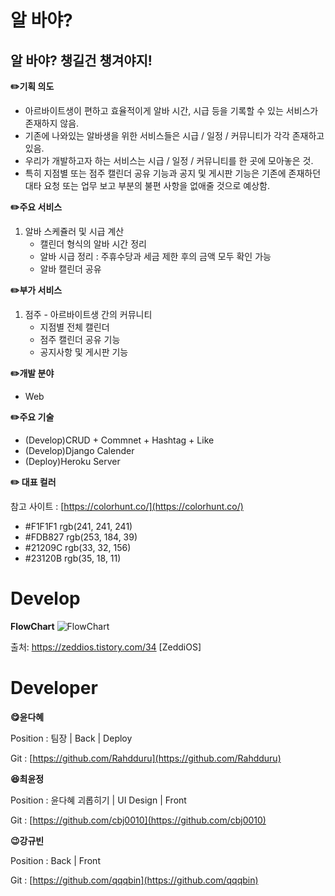 # 알 바야?

## 알 바야? 챙길건 챙겨야지!

**✏️기획 의도**

- 아르바이트생이 편하고 효율적이게 알바 시간, 시급 등을 기록할 수 있는 서비스가 존재하지 않음.
- 기존에 나와있는 알바생을 위한 서비스들은 시급 / 일정 / 커뮤니티가 각각 존재하고 있음.
- 우리가 개발하고자 하는 서비스는 시급 / 일정 / 커뮤니티를 한 곳에 모아놓은 것.
- 특히 지점별 또는 점주 캘린더 공유 기능과 공지 및 게시판 기능은 기존에 존재하던 대타 요청 또는 업무 보고 부분의 불편 사항을 없애줄 것으로 예상함.

**✏️주요 서비스**
1. 알바 스케쥴러 및 시급 계산
    - 캘린더 형식의 알바 시간 정리
    - 알바 시급 정리 : 주휴수당과 세금 제한 후의 금액 모두 확인 가능
    - 알바 캘린더 공유

**✏️부가 서비스**

1. 점주 - 아르바이트생 간의 커뮤니티 
    - 지점별 전체 캘린더
    - 점주 캘린더 공유 기능
    - 공지사항 및 게시판 기능

**✏️개발 분야**

- Web

**✏️주요 기술**

- (Develop)CRUD + Commnet + Hashtag + Like
- (Develop)Django Calender
- (Deploy)Heroku Server

**✏️ 대표 컬러**

참고 사이트 : [https://colorhunt.co/](https://colorhunt.co/)

- #F1F1F1 rgb(241, 241, 241)
- #FDB827 rgb(253, 184, 39)
- #21209C rgb(33, 32, 156)
- #23120B rgb(35, 18, 11)

# Develop

**FlowChart**
![FlowChart](./SKHU/캡스톤디자인/2_FlowChart.png)

출처: https://zeddios.tistory.com/34 [ZeddiOS]

# Developer

**😋윤다혜**

Position : 팀장 | Back | Deploy

Git : [https://github.com/Rahdduru](https://github.com/Rahdduru)

**😆최윤정**

Position :  윤다혜 괴롭히기 | UI Design | Front

Git : [https://github.com/cbj0010](https://github.com/cbj0010)

**😉강규빈**

Position : Back | Front

Git : [https://github.com/qqqbin](https://github.com/qqqbin)
